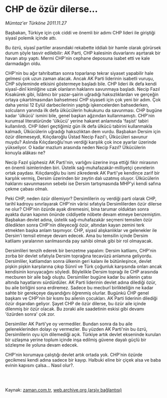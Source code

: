 # CHP de özür dilerse...

*Mümtaz'er Türköne 2011.11.27*

<td class="columnist-detail">
<p>Başbakan, Türkiye için çok ciddi ve önemli bir adımı CHP lideri ile giriştiği siyasî polemik içinde attı.</p>
<p>
<div id="haberMetinDiv">
<p>Bu özrü, siyasî partiler arasındaki rekabette iddialı bir hamle olarak görürsek durum şöyle tasvir edilebilir: AK Parti, CHP kalesinin duvarlarını aşırtarak bir havan atışı yaptı. Mermi CHP'nin cephane deposuna isabet etti ve kale darmadağın oldu.
<p>CHP'nin bu ağır tahribattan sonra toparlanıp tekrar siyaset yapabilir hale gelmesi çok uzun zaman alacak. Ancak AK Parti liderinin isabetli vuruşu, CHP söyleminde etkisini göstermeye başladı bile. CHP lideri ilk defa kendi siyasî-dinî kimliğine uzak olanların haklarını savunmaya başladı. Necip Fazıl Kısakürek gibi, İslâmcı bir yazar-şairin uğradığı haksızlıklardan ve gerçeğin ortaya çıkartılmasından bahsetmesi CHP siyaseti için çok yeni bir adım. Çok daha yenisi 12 Eylül darbecilerinin yaptığı işkencelerden bahsederken, solcuların yanında ilk defa ülkücülerin hukukunu da savunması. CHP bugüne kadar 'ülkücü' ismini bile, genel başkan ağzından kullanmamıştı. CHP'nin kurumsal literatüründe 'ülkücü' yerine hakaret anlamında 'faşist' tabiri kullanılırdı. CHP lideri geçtiğimiz gün ilk defa ülkücü tabirini kullanmakla kalmadı, Ülkücülerin uğradığı haksızlıktan dem vurdu. Başbakan Dersim için özür dilemeseydi, Kılıçdaroğlu Üstad Necip Fazıl'ı, Ülkücüleri savunur muydu? Aslında Kılıçdaroğlu'nun verdiği karşılık çok ince ayarlar üzerinde yükseliyor. O kadar mazlum arasında neden Necip Fazıl? Ülkücülerin konuyla alâkası ne?
<p>Necip Fazıl şüphesiz AK Parti'nin, varlığını üzerine inşa ettiği fikir mirasının en önemli isimlerinden biri. Üstelik sağ-muhafazakâr-milliyetçi çevrelerin ortak paydası. Kılıçdaroğlu bu ismi zikrederek AK Parti'ye kendince zarif bir karşılık vermiş, Dersim üzerinden bir zeytin dalı uzatmış oluyor. Ülkücülerin haklarını savunmasının sebebi ise Dersim tartışmasında MHP'yi kendi safına çekme çabası olmalı. 
<p>Peki CHP, neden özür dilemiyor? Dersimlilerin oy verdiği parti olarak CHP, tarihî kadroyu sınırlayarak CHP'nin vârisi sıfatıyla Dersimlilerden özür dilerse ne olur? CHP'nin özürde ayak diremesini, bina tarumar olduktan sonra ayakta duran kapının önünde ciddiyetle nöbete devam etmeye benzemiştim. Başbakan devlet adına, üstelik sağ-muhafazakâr seçmeni temsilen özür diledikten sonra CHP'nin dileyeceği özür, altından kayan zemini terk etmekten başka anlam taşımıyor. CHP, siyasî alışkanlıklar ve gelenekler ile Dersim'i temsil etmeye devam edecek. Ama bu temsilin içinde Dersim katliamı yaralarının sarılmasında pay sahibi olmak gibi bir rol olmayacak.
<p>Dersimlileri tenzih ederek bir benzetme yapalım: Dersim katliamı, CHP'nin zorba bir devlet sıfatıyla Dersim toprağına tecavüzü anlamına geliyordu. Dersimliler, katliamdan sonra ülkenin geri kalanı ile bütünleşince, devlet pişkin pişkin karşılarına çıkıp Sünnî ve Türk çoğunluk karşısında onları ancak kendisinin koruyacağını söyledi. Böylelikle Dersim toprağı ile CHP arasında mecburen bir aile bağı oluştu. Dersimliler bugüne kadar bu ailenin çatısı altında hayatlarını sürdürdüler. AK Parti liderinin devlet adına dilediği özür, bu aile birliğini sona erdiremez. Sadece bu mecburî birlikteliğin ne kadar sahte bir gerekçeye dayandığını öğrenmiş olurlar. Bugünkü CHP genel başkanı ve CHP'nin bir kısmı bu ailenin çocukları. AK Parti liderinin dilediği özür dışarıdan geliyor. Şayet CHP de özür dilerse, bu özür aile içinde dilenmiş bir özür olacak. Bu zoraki aile saadetinin eskisi gibi devamı 'özürden sonra' çok zor.
<p>Dersimliler AK Parti'ye oy vermediler. Bundan sonra da bu aile geleneklerinden dolayı oy vermezler. Bu yüzden AK Parti'nin bu özrü, Dersimlilerin oyu için dilemediği açık. Türkiye artık devlet ekseninde kurulan bir uzlaşma yerine toplum içinde inşa edilmiş güvene dayalı güçlü bir sözleşme ile yoluna devam edecek.
<p>CHP'nin korumaya çalıştığı devlet artık ortada yok. CHP'nin özürde gecikmesi kendi adına sadece bir kayıp. Halbuki eline bir çiçek alsa ve baba evinin kapısını çalsa... Nasıl olur?. </p></p></p></p></p></p></p></div>
</p>


<p><br>
		 </br></p></td>

Kaynak: [zaman.com.tr](http://zaman.com.tr/yazar.do?yazino=1206847), [web.archive.org (arşiv bağlantısı)](http://web.archive.org/web/20111211021119/http://www.zaman.com.tr:80/yazar.do?yazino=1206847)
